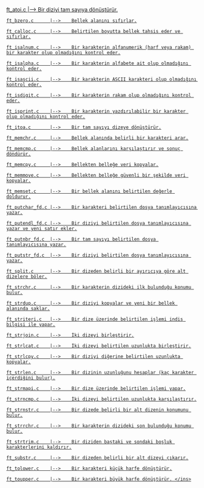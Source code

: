    <ins>
    ft_atoi.c       |-->	Bir diziyi tam sayıya dönüştürür.

    ft_bzero.c      |-->	Bellek alanını sıfırlar.
    
    ft_calloc.c     |-->	Belirtilen boyutta bellek tahsis eder ve sıfırlar.
    
    ft_isalnum.c    |-->	Bir karakterin alfanumerik (harf veya rakam) bir karakter olup olmadığını kontrol eder.
    
    ft_isalpha.c    |-->	Bir karakterin alfabete ait olup olmadığını kontrol eder.
    
    ft_isascii.c    |-->	Bir karakterin ASCII karakteri olup olmadığını kontrol eder.
    
    ft_isdigit.c    |-->	Bir karakterin rakam olup olmadığını kontrol eder.
    
    ft_isprint.c    |-->	Bir karakterin yazdırılabilir bir karakter olup olmadığını kontrol eder.
    
    ft_itoa.c       |-->	Bir tam sayıyı dizeye dönüştürür.
    
    ft_memchr.c     |-->	Bellek alanında belirli bir karakteri arar.
    
    ft_memcmp.c     |-->	Bellek alanlarını karşılaştırır ve sonuç döndürür.
    
    ft_memcpy.c     |-->	Bellekten belleğe veri kopyalar.
    
    ft_memmove.c    |-->	Bellekten belleğe güvenli bir şekilde veri kopyalar.
    
    ft_memset.c     |-->	Bir bellek alanını belirtilen değerle doldurur.
    
    ft_putchar_fd.c |-->	Bir karakteri belirtilen dosya tanımlayıcısına yazar.
    
    ft_putendl_fd.c |-->	Bir diziyi belirtilen dosya tanımlayıcısına yazar ve yeni satır ekler.
    
    ft_putnbr_fd.c  |-->	Bir tam sayıyı belirtilen dosya tanımlayıcısına yazar.
    
    ft_putstr_fd.c  |-->	Bir diziyi belirtilen dosya tanımlayıcısına yazar.
    
    ft_split.c      |-->	Bir dizeden belirli bir ayırıcıya göre alt dizelere böler.
    
    ft_strchr.c     |-->	Bir karakterin dizideki ilk bulunduğu konumu bulur.
    
    ft_strdup.c     |-->	Bir diziyi kopyalar ve yeni bir bellek alanında saklar.
    
    ft_striteri.c   |-->	Bir dize üzerinde belirtilen işlemi indis bilgisi ile yapar.
    
    ft_strjoin.c    |-->	İki dizeyi birleştirir.
    
    ft_strlcat.c    |-->	İki dizeyi belirtilen uzunlukta birleştirir.
    
    ft_strlcpy.c    |-->	Bir diziyi diğerine belirtilen uzunlukta kopyalar.
    
    ft_strlen.c     |-->	Bir dizinin uzunluğunu hesaplar (kaç karakter içerdiğini bulur).
    
    ft_strmapi.c    |-->	Bir dize üzerinde belirtilen işlemi yapar.
    
    ft_strncmp.c    |-->	İki dizeyi belirtilen uzunlukta karşılaştırır.
    
    ft_strnstr.c    |-->	Bir dizede belirli bir alt dizenin konumunu bulur.
    
    ft_strrchr.c    |-->	Bir karakterin dizideki son bulunduğu konumu bulur.
    
    ft_strtrim.c    |-->	Bir diziden baştaki ve sondaki boşluk karakterlerini kaldırır.
    
    ft_substr.c     |-->	Bir dizeden belirli bir alt dizeyi çıkarır.
    
    ft_tolower.c    |-->	Bir karakteri küçük harfe dönüştürür.
    
    ft_toupper.c    |-->	Bir karakteri büyük harfe dönüştürür. </ins>
